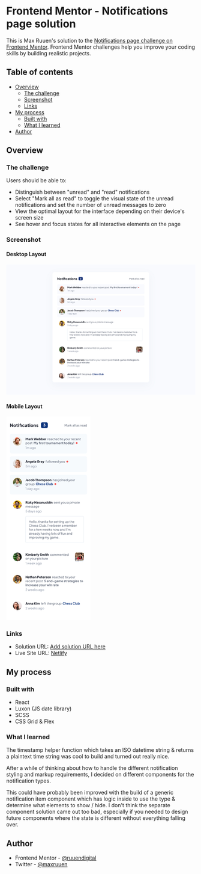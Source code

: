 # Frontend Mentor - Notifications page solution

This is Max Ruuen's solution to the [Notifications page challenge on Frontend Mentor](https://www.frontendmentor.io/challenges/notifications-page-DqK5QAmKbC). Frontend Mentor challenges help you improve your coding skills by building realistic projects.

## Table of contents

- [Overview](#overview)
  - [The challenge](#the-challenge)
  - [Screenshot](#screenshot)
  - [Links](#links)
- [My process](#my-process)
  - [Built with](#built-with)
  - [What I learned](#what-i-learned)
- [Author](#author)

## Overview

### The challenge

Users should be able to:

- Distinguish between "unread" and "read" notifications
- Select "Mark all as read" to toggle the visual state of the unread notifications and set the number of unread messages to zero
- View the optimal layout for the interface depending on their device's screen size
- See hover and focus states for all interactive elements on the page

### Screenshot

#### Desktop Layout

![](./desktop.jpg)

#### Mobile Layout

![](./mobile.jpg)

### Links

- Solution URL: [Add solution URL here](https://your-solution-url.com)
- Live Site URL: [Netlify](https://rd-challenge-notification-page.netlify.app/)

## My process

### Built with

- React
- Luxon (JS date library)
- SCSS
- CSS Grid & Flex

### What I learned

The timestamp helper function which takes an ISO datetime string & returns a plaintext time string was cool to build and turned out really nice.

After a while of thinking about how to handle the different notification styling and markup requirements, I decided on different components for the notification types.

This could have probably been improved with the build of a generic notification item component which has logic inside to use the type & determine what elements to show / hide. I don't think the separate component solution came out too bad, especially if you needed to design future components where the state is different without everything falling over.

## Author

- Frontend Mentor - [@ruuendigital](https://www.frontendmentor.io/profile/ruuendigital)
- Twitter - [@maxruuen](https://www.twitter.com/maxruuen)
